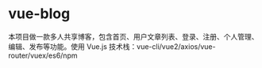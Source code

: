 # vue-blog
本项目做一款多人共享博客，包含首页、用户文章列表、登录、注册、个人管理、编辑、发布等功能。使用 Vue.js 技术栈：vue-cli/vue2/axios/vue-router/vuex/es6/npm

